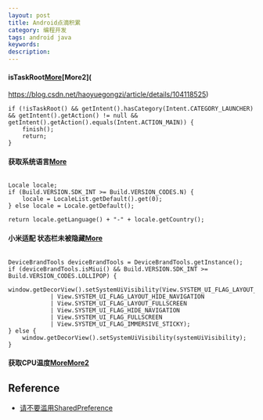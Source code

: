 ```yaml
---
layout: post
title: Android点滴积累
category: 编程开发
tags: android java
keywords: 
description: 
---
```


#### isTaskRoot[More](https://stackoverflow.com/questions/16283079/re-launch-of-activity-on-home-button-but-only-the-first-time/16447508)[More2](
https://blog.csdn.net/haoyuegongzi/article/details/104118525)

```
if (!isTaskRoot() && getIntent().hasCategory(Intent.CATEGORY_LAUNCHER) && getIntent().getAction() != null && getIntent().getAction().equals(Intent.ACTION_MAIN)) {
    finish();
    return;
}

```

#### 获取系统语言[More](https://cloud.tencent.com/developer/article/1453789)

```

Locale locale;
if (Build.VERSION.SDK_INT >= Build.VERSION_CODES.N) {
    locale = LocaleList.getDefault().get(0);
} else locale = Locale.getDefault();

return locale.getLanguage() + "-" + locale.getCountry();
```

#### 小米适配 状态栏未被隐藏[More](https://blog.csdn.net/z_x_Qiang/article/details/78324847#)

```

DeviceBrandTools deviceBrandTools = DeviceBrandTools.getInstance();
if (deviceBrandTools.isMiui() && Build.VERSION.SDK_INT >= Build.VERSION_CODES.LOLLIPOP) {
    window.getDecorView().setSystemUiVisibility(View.SYSTEM_UI_FLAG_LAYOUT_STABLE
            | View.SYSTEM_UI_FLAG_LAYOUT_HIDE_NAVIGATION
            | View.SYSTEM_UI_FLAG_LAYOUT_FULLSCREEN
            | View.SYSTEM_UI_FLAG_HIDE_NAVIGATION
            | View.SYSTEM_UI_FLAG_FULLSCREEN
            | View.SYSTEM_UI_FLAG_IMMERSIVE_STICKY);
} else {
    window.getDecorView().setSystemUiVisibility(systemUiVisibility);
}
```

#### 获取CPU温度[More](https://github.com/kamgurgul/cpu-info.git)[More2](https://www.daimajiaoliu.com/daima/479c9bf9c900409)

## Reference

* [请不要滥用SharedPreference
](http://weishu.me/2016/10/13/sharedpreference-advices/?hmsr=toutiao.io&utm_medium=toutiao.io&utm_source=toutiao.io)






